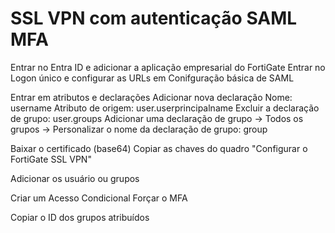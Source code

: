 # SSL VPN com autenticação SAML MFA
Entrar no Entra ID e adicionar a aplicação empresarial do FortiGate
Entrar no Logon único e configurar as URLs em Conifguração básica de SAML

Entrar em atributos e declarações
Adicionar nova declaração
Nome: username
Atributo de origem: user.userprincipalname
Excluir a declaração de grupo: user.groups
Adicionar uma declaração de grupo -> Todos os grupos -> Personalizar o nome da declaração de grupo: group

Baixar o certificado (base64)
Copiar as chaves do quadro "Configurar o FortiGate SSL VPN"

Adicionar os usuário ou grupos

Criar um Acesso Condicional
Forçar o MFA

Copiar o ID dos grupos atribuídos
